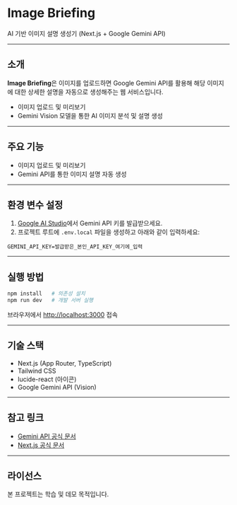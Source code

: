 # Image Briefing

AI 기반 이미지 설명 생성기 (Next.js + Google Gemini API)

---

## 소개

**Image Briefing**은 이미지를 업로드하면 Google Gemini API를 활용해 해당 이미지에 대한 상세한 설명을 자동으로 생성해주는 웹 서비스입니다.

- 이미지 업로드 및 미리보기
- Gemini Vision 모델을 통한 AI 이미지 분석 및 설명 생성

---

## 주요 기능

- 이미지 업로드 및 미리보기
- Gemini API를 통한 이미지 설명 자동 생성

---

## 환경 변수 설정

1. [Google AI Studio](https://aistudio.google.com/app/apikey)에서 Gemini API 키를 발급받으세요.
2. 프로젝트 루트에 `.env.local` 파일을 생성하고 아래와 같이 입력하세요:

```
GEMINI_API_KEY=발급받은_본인_API_KEY_여기에_입력
```

---

## 실행 방법

```bash
npm install   # 의존성 설치
npm run dev   # 개발 서버 실행
```

브라우저에서 [http://localhost:3000](http://localhost:3000) 접속

---

## 기술 스택

- Next.js (App Router, TypeScript)
- Tailwind CSS
- lucide-react (아이콘)
- Google Gemini API (Vision)

---

## 참고 링크

- [Gemini API 공식 문서](https://ai.google.dev/gemini-api/docs/quickstart?hl=ko)
- [Next.js 공식 문서](https://nextjs.org/docs)

---

## 라이선스

본 프로젝트는 학습 및 데모 목적입니다.
